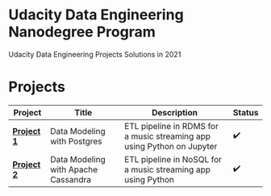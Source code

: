 # Udacity Data Engineering Nanodegree Program

Udacity Data Engineering Projects Solutions in 2021

# Projects

Project | Title | Description | Status
------------ | ------------- | ------------- | -------------
**[Project 1](Project%201%20-%20Data%20Modeling%20with%20Postgres)**  | Data Modeling with Postgres| ETL pipeline in RDMS for a music streaming app using Python on Jupyter| :heavy_check_mark:
**[Project 2](Project%202%20-%20Data%20Modeling%20with%20Apache%20Cassandra)**  | Data Modeling with Apache Cassandra | ETL pipeline in NoSQL for a music streaming app using Python | :heavy_check_mark:
